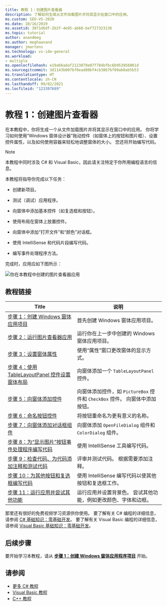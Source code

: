 ```yaml
---
title: 教程 1：创建图片查看器
description: 了解如何生成从文件加载图片并将其显示在窗口中的应用。
ms.custom: SEO-VS-2020
ms.date: 10/16/2019
ms.assetid: 3071d6df-2b2f-4e95-ab68-bef727323136
ms.topic: tutorial
author: anandmeg
ms.author: meghaanand
manager: jmartens
ms.technology: vs-ide-general
ms.workload:
- multiple
ms.openlocfilehash: e19a66adaf2123879e07f784bfbc6b953956001d
ms.sourcegitcommit: 3d1143b007bf0ead80bf4cb3867bf89ab0ab5b53
ms.translationtype: HT
ms.contentlocale: zh-CN
ms.lasthandoff: 09/02/2021
ms.locfileid: "123397689"
---
```

# <a name="tutorial-1-create-a-picture-viewer"></a>教程 1：创建图片查看器

在本教程中，你将生成一个从文件加载图片并将其显示在窗口中的应用。 你将学习如何使用“Windows 窗体设计器”拖动控件（如窗体上的按钮和图片框）、设置控件属性，以及如何使用容器来轻松地调整窗体的大小。 您还将开始编写代码。

> [!NOTE]
> 本教程中同时涉及 C# 和 Visual Basic，因此请关注特定于你所用编程语言的信息。

本教程将指导你完成以下任务：

* 创建新项目。

* 测试（调试）应用程序。

* 向窗体中添加基本控件（如复选框和按钮）。

* 使用布局在窗体上放置控件。

* 向窗体中添加“打开文件”和“颜色”对话框。

* 使用 IntelliSense 和代码片段编写代码。

* 编写事件处理程序方法。

完成时，应用应如下图所示：

![你在本教程中创建的图片查看器应用](../ide/media/express_pictureviewerdone.png)

## <a name="tutorial-links"></a>教程链接

|Title|说明|
|-----------|-----------------|
|[步骤 1：创建 Windows 窗体应用项目](../ide/step-1-create-a-windows-forms-application-project.md)|首先创建 Windows 窗体应用项目。|
|[步骤 2：运行图片查看器应用](../ide/step-2-run-your-program.md)|运行你在上一步中创建的 Windows 窗体应用项目。|
|[步骤 3：设置窗体属性](../ide/step-3-set-your-form-properties.md)|使用“属性”窗口更改窗体的显示方式。|
|[步骤 4：使用 TableLayoutPanel 控件设置窗体布局](../ide/step-4-lay-out-your-form-with-a-tablelayoutpanel-control.md)|向窗体添加一个 `TableLayoutPanel` 控件。|
|[步骤 5：向窗体添加控件](../ide/step-5-add-controls-to-your-form.md)|向窗体添加控件，如 `PictureBox` 控件和 `CheckBox` 控件。 向窗体中添加按钮。|
|[步骤 6：命名按钮控件](../ide/step-6-name-your-button-controls.md)|将按钮重命名为更有意义的名称。|
|[步骤 7：向窗体添加对话框组件](../ide/step-7-add-dialog-components-to-your-form.md)|向窗体添加 `OpenFileDialog` 组件和 `ColorDialog` 组件。|
|[步骤 8：为“显示图片”按钮事件处理程序编写代码](../ide/step-8-write-code-for-the-show-a-picture-button-event-handler.md)|使用 IntelliSense 工具编写代码。|
|[步骤 9：检查代码、为代码添加注释和测试代码](../ide/step-9-review-comment-and-test-your-code.md)|评审并测试代码。 根据需要添加注释。|
|[步骤 10：为其他按钮和复选框编写代码](../ide/step-10-write-code-for-additional-buttons-and-a-check-box.md)|使用 IntelliSense 编写代码以使其他按钮和复选框工作。|
|[步骤 11：运行应用并尝试其他功能](../ide/step-11-run-your-program-and-try-other-features.md)|运行应用并设置背景色。 尝试其他功能，例如更改颜色、字体和边框。|

那里还有很好的免费视频学习资源供你使用。 要了解有关 C# 编程的详细信息，请参阅 [C# 基础知识：零基础开发](https://channel9.msdn.com/Series/C-Sharp-Fundamentals-Development-for-Absolute-Beginners)。 要了解有关 Visual Basic 编程的详细信息，请参阅 [Visual Basic 基础知识：零基础开发](https://channel9.msdn.com/Series/Visual-Basic-Development-for-Absolute-Beginners)。

## <a name="next-steps"></a>后续步骤

要开始学习本教程，请从 **[步骤 1：创建 Windows 窗体应用程序项目](../ide/step-1-create-a-windows-forms-application-project.md)** 开始。

## <a name="see-also"></a>请参阅

* [更多 C# 教程](../get-started/csharp/index.yml)
* [Visual Basic 教程](../get-started/visual-basic/index.yml)
* [C++ 教程](/cpp/get-started/tutorial-console-cpp)